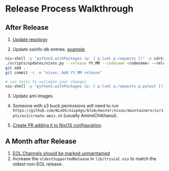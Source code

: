 # Release Process Walkthrough

## After Release

1.  [Update repology](https://github.com/repology/repology-updater/pull/1156/files)

2.  Update osinfo-db entries. [example](https://gitlab.com/libosinfo/osinfo-db/-/merge_requests/312)

```sh
nix-shell -p "python3.withPackages (p: [ p.lxml p.requests ])" -p cdrkit
./scripts/updates/nixos.py --release YY.MM --codename <codename> --release-date YYYY-MM-DD --next-release YY.MM
git add .
git commit -s -m "nixos: Add YY.MM release"

# run tests to validate your changes
nix-shell -p "python3.withPackages (p: [ p.lxml p.requests p.pytest ])" -p cdrkit osinfo-db-tools gettext --run "make check"
```

3.  Update ami images

  1.  Someone with s3 buck permssions will need to run `https://github.com/NixOS/nixpkgs/blob/master/nixos/maintainers/scripts/ec2/create-amis.sh` (usually AmineChikhaoui).

  2.  [Create PR adding it to NixOS configuration](https://github.com/NixOS/nixpkgs/pull/101720).

## A Month after Release

1. [EOL Channels should be marked unmaintained](https://github.com/NixOS/nixos-org-configurations/pull/201)
2. Increase the `oldestSupportedRelease` in `lib/trivial.nix` to match the oldest non-EOL release.
